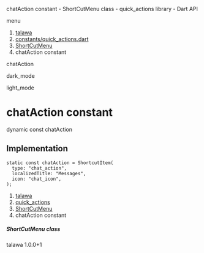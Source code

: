 




chatAction constant - ShortCutMenu class - quick\_actions library - Dart API







menu

1. [talawa](../../index.html)
2. [constants/quick\_actions.dart](../../file-___home_harshil_Desktop_open-source_palisadoes_talawa_lib_constants_quick_actions/)
3. [ShortCutMenu](../../file-___home_harshil_Desktop_open-source_palisadoes_talawa_lib_constants_quick_actions/ShortCutMenu-class.html)
4. chatAction constant

chatAction


dark\_mode

light\_mode




# chatAction constant


dynamic
const chatAction

## Implementation

```
static const chatAction = ShortcutItem(
  type: "chat_action",
  localizedTitle: "Messages",
  icon: "chat_icon",
);
```

 


1. [talawa](../../index.html)
2. [quick\_actions](../../file-___home_harshil_Desktop_open-source_palisadoes_talawa_lib_constants_quick_actions/)
3. [ShortCutMenu](../../file-___home_harshil_Desktop_open-source_palisadoes_talawa_lib_constants_quick_actions/ShortCutMenu-class.html)
4. chatAction constant

##### ShortCutMenu class





talawa
1.0.0+1






